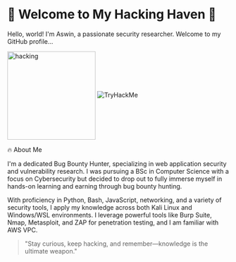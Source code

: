# 👾 Welcome to My Hacking Haven 👾

Hello, world! I'm Aswin, a passionate  security researcher. Welcome to my GitHub profile...

<img align="center" alt="hacking" width="200" src="https://user-images.githubusercontent.com/74038190/229223156-0cbdaba9-3128-4d8e-8719-b6b4cf741b67.gif">
<img src="https://tryhackme-badges.s3.amazonaws.com/asshu.2004.png" alt="TryHackMe">

🔥 About Me

I'm a dedicated Bug Bounty Hunter, specializing in web application security and vulnerability research. I was pursuing a BSc in Computer Science with a focus on Cybersecurity but decided to drop out to fully immerse myself in hands-on learning and earning through bug bounty hunting.

With proficiency in Python, Bash, JavaScript, networking, and a variety of security tools, I apply my knowledge across both Kali Linux and Windows/WSL environments. I leverage powerful tools like Burp Suite, Nmap, Metasploit, and ZAP for penetration testing, and I am familiar with AWS VPC.

> "Stay curious, keep hacking, and remember—knowledge is the ultimate weapon."

